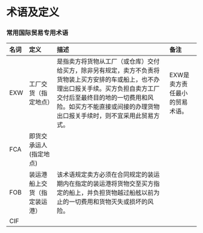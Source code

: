 # 术语及定义

### 常用国际贸易专用术语

| 名词 | 定义 | 描述 | 备注 |
| :--- | :--- | :--- | :--- |
| EXW | 工厂交货（指定地点） | 是指卖方将货物从工厂（或仓库）交付给买方，除非另有规定，卖方不负责将货物装上买方安排的车或船上，也不办理出口报关手续。买方负担自卖方工厂交付后至最终目的地的一切费用和风险。如买方不能直接或间接的办理货物出口报关手续时，则不宜采用此贸易方式。 | EXW是卖方责任最小的贸易术语。 |
| FCA | 即货交承运人\(指定地点\) |  |  |
| FOB | 装运港船上交货（指定装运港） | 该术语规定卖方必须在合同规定的装运期内在指定的装运港将货物交至买方指定的船上，并负担货物越过船舷以前为止的一切费用和货物灭失或损坏的风险。 |  |
| CIF |  |  |  |



